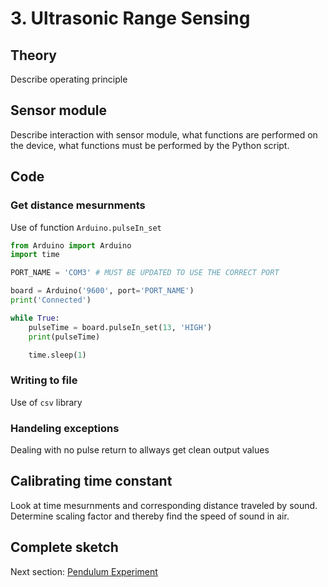 # 3. Ultrasonic Range Sensing

## Theory
Describe operating principle

## Sensor module
Describe interaction with sensor module, what functions are performed on the device, what functions must be performed by the Python script.

## Code
### Get distance mesurnments
Use of function `Arduino.pulseIn_set`


```python
from Arduino import Arduino
import time

PORT_NAME = 'COM3' # MUST BE UPDATED TO USE THE CORRECT PORT

board = Arduino('9600', port='PORT_NAME')
print('Connected')

while True:
    pulseTime = board.pulseIn_set(13, 'HIGH')
    print(pulseTime)

    time.sleep(1)
```

### Writing to file
Use of `csv` library

### Handeling exceptions
Dealing with no pulse return to allways get clean output values

## Calibrating time constant
Look at time mesurnments and corresponding distance traveled by sound. Determine scaling factor and thereby find the speed of sound in air.


## Complete sketch



Next section: [Pendulum Experiment](/4.%20Pendulum%20Experiment/)
